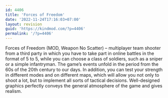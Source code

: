 ```yaml
---
id: 4406
title: 'Forces of Freedom'
date: '2022-11-24T17:16:03+07:00'
layout: revision
guid: 'https://kindmod.com/?p=4406'
permalink: '/?p=4406'
---
```


Forces of Freedom (MOD, Weapon No Scatter) – multiplayer team shooter from a third party in which you have to take part in online battles in the format of 5 to 5, while you can choose a class of soldiers, such as a sniper or a simple infantryman. The game’s events unfold in the period from the 60s of the 20th century to our days. In addition, you can test your strength in different modes and on different maps, which will allow you not only to shoot a lot, but to implement all sorts of tactical decisions. Well-designed graphics perfectly conveys the general atmosphere of the game and gives realism.